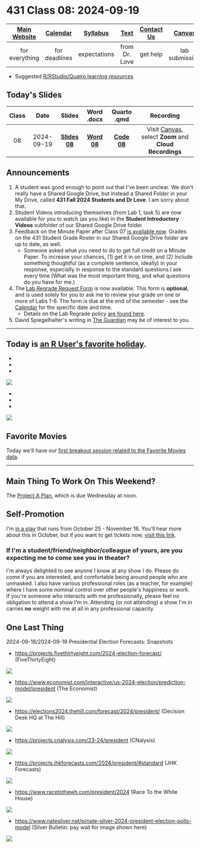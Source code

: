 # 431 Class 08: 2024-09-19

[Main Website](https://thomaselove.github.io/431-2024/) | [Calendar](https://thomaselove.github.io/431-2024/calendar.html) | [Syllabus](https://thomaselove.github.io/431-syllabus-2024/) | [Text](https://thomaselove.github.io/431-book/) | [Contact Us](https://thomaselove.github.io/431-2024/contact.html) | [Canvas](https://canvas.case.edu) | [Data and Code](https://github.com/THOMASELOVE/431-data)
:-----------: | :--------------: | :----------: | :---------: | :-------------: | :-----------: | :------------:
for everything | for deadlines | expectations | from Dr. Love | get help | lab submission | for downloads

- Suggested [R/RStudio/Quatro learning resources](https://thomaselove.github.io/431-2024/resources.html)

## Today's Slides

Class | Date | Slides | Word .docx | Quarto .qmd | Recording
:---: | :--------: | :------: | :------: | :------: | :-------------:
08 | 2024-09-19 | **[Slides 08](https://thomaselove.github.io/431-slides-2024/class08.html)** | **[Word 08](https://thomaselove.github.io/431-slides-2024/class08w.docx)** | **[Code 08](https://github.com/THOMASELOVE/431-slides-2024/blob/main/class08.qmd)** | Visit [Canvas](https://canvas.case.edu/), select **Zoom** and **Cloud Recordings**

## Announcements

1. A student was good enough to point out that I've been unclear. We don't really have a Shared Google Drive, but instead a Shared Folder in your My Drive, called **431 Fall 2024 Students and Dr Love**. I am sorry about that.
2. Student Videos introducing themselves (from Lab 1, task 5) are now available for you to watch (as you like) in the **Student Introductory Videos** subfolder of our Shared Google Drive folder.
3. Feedback on the Minute Paper after Class 07 [is available now](https://bit.ly/431-2024-min-07-feedback). Grades on the 431 Student Grade Roster in our Shared Google Drive folder are up to date, as well.
    - Someone asked what you need to do to get full credit on a Minute Paper. To increase your chances, (1) get it in on time, and (2) Include something thoughtful (as a complete sentence, ideally) in your response, especially in response to the standard questions I ask every time (What was the most important thing, and what questions do you have for me.)
4. The [Lab Regrade Request Form](https://bit.ly/431-2024-lab-regrade-request) is now available. This form is **optional**, and is used solely for you to ask me to review your grade on one or more of Labs 1-6. The form is due at the end of the semester - see the [Calendar](https://thomaselove.github.io/431-2024/calendar.html) for the specific date and time.
    - Details on the Lab Regrade policy [are found here](https://github.com/THOMASELOVE/431-labs-2024/blob/main/README.md#lab-regrade-requests-will-be-reviewed-in-december). 
5. David Spiegelhalter's writing in [The Guardian](https://www.theguardian.com/profile/david-spiegelhalter) may be of interest to you.

---

## Today is [an R User's favorite holiday](https://en.wikipedia.org/wiki/International_Talk_Like_a_Pirate_Day).

-
-
-



![](https://github.com/THOMASELOVE/431-classes-2024/blob/main/class08/Sept_19_2024.png)

-
-
-


![](https://github.com/THOMASELOVE/431-classes-2024/blob/main/class08/R_keyboard.png)


## Favorite Movies

Today we'll have our [first breakout session related to the Favorite Movies data](https://github.com/THOMASELOVE/431-classes-2024/tree/main/movies).

-----

## Main Thing To Work On This Weekend?

The [Project A Plan](https://thomaselove.github.io/431-projectA-2024/plan.html), which is due Wednesday at noon.

## Self-Promotion

I'm [in a play](https://github.com/THOMASELOVE/theater/blob/master/README.md#my-next-performances-will-be-as-justice-wargrave-in-the-play-and-then-there-were-none-at-aurora-community-theatre-october-25---november-16-2024) that runs from October 25 - November 16. You'll hear more about this in October, but if you want to get tickets now, [visit this link](https://www.auroracommunitytheatre.com/). 

### If I'm a student/friend/neighbor/colleague of yours, are you expecting me to come see you in theater?

I'm always delighted to see anyone I know at any show I do. Please do come if you are interested, and comfortable being around people who are unmasked. I also have various professional roles (as a teacher, for example) where I have some nominal control over other people's happiness or work. If you're someone who interacts with me professionally, please feel no obligation to attend a show I'm in. Attending (or not attending) a show I'm in carries **no** weight with me at all in any professional capacity.

## One Last Thing

2024-09-18/2024-09-19 Presidential Election Forecasts: Snapshots

- <https://projects.fivethirtyeight.com/2024-election-forecast/> (FiveThirtyEight)

![](https://github.com/THOMASELOVE/431-classes-2024/blob/main/class08/2024-09-18/fivethirtyeight.png)

- <https://www.economist.com/interactive/us-2024-election/prediction-model/president> (The Economist)

![](https://github.com/THOMASELOVE/431-classes-2024/blob/main/class08/2024-09-18/the-economist.png)

- <https://elections2024.thehill.com/forecast/2024/president/> (Decision Desk HQ at The Hill)

![](https://github.com/THOMASELOVE/431-classes-2024/blob/main/class08/2024-09-18/decision_desk_hq.png)

- <https://projects.cnalysis.com/23-24/president> (CNalysis)

![](https://github.com/THOMASELOVE/431-classes-2024/blob/main/class08/2024-09-18/cnalysis.png)

- <https://projects.jhkforecasts.com/2024/president/#standard> (JHK Forecasts)

![](https://github.com/THOMASELOVE/431-classes-2024/blob/main/class08/2024-09-18/jhkforecasts.png)

- <https://www.racetothewh.com/president/2024> (Race To the White House)

![](https://github.com/THOMASELOVE/431-classes-2024/blob/main/class08/2024-09-18/race_to_the_white_house.png)

- <https://www.natesilver.net/p/nate-silver-2024-president-election-polls-model> (Silver Bulletin: pay wall for image shown here)

![](https://github.com/THOMASELOVE/431-classes-2024/blob/main/class08/2024-09-18/silver_bulletin.png)
